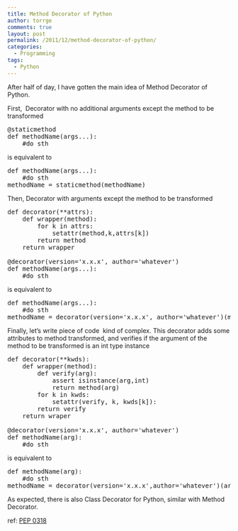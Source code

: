 ```yaml
---
title: Method Decorator of Python
author: torrge
comments: true
layout: post
permalink: /2011/12/method-decorator-of-python/
categories:
  - Programming
tags:
  - Python
---
```

After half of day, I have gotten the main idea of Method Decorator of Python.

First,  Decorator with no additional arguments except the method to be transformed

<pre class="brush:py">@staticmethod
def methodName(args...):
    #do sth</pre>

is equivalent to

<pre class="brush:py">def methodName(args...):
    #do sth
methodName = staticmethod(methodName)</pre>

Then, Decorator with arguments except the method to be transformed

<pre class="brush:py">def decorator(**attrs):
    def wrapper(method):
        for k in attrs:
            setattr(method,k,attrs[k])
        return method
    return wrapper

@decorator(version='x.x.x', author='whatever')
def methodName(args...):
    #do sth</pre>

is equivalent to

<pre class="brush:py">def methodName(args...):
    #do sth
methodName = decorator(version='x.x.x', author='whatever')(methodName)</pre>

Finally, let&#8217;s write piece of code  kind of complex. This decorator adds some attributes to method transformed, and verifies if the argument of the method to be transformed is an int type instance

<pre class="brush:py">def decorator(**kwds):
    def wrapper(method):
        def verify(arg):
            assert isinstance(arg,int)
            return method(arg)
        for k in kwds:
            setattr(verify, k, kwds[k]):
        return verify
    return wraper

@decorator(version='x.x.x', author='whatever')
def methodName(arg):
    #do sth</pre>

is equivalent to

<pre class="brush:py">def methodName(arg):
    #do sth
methodName = decorator(version='x.x.x',author='whatever')(arg)</pre>

As expected, there is also Class Decorator for Python, similar with Method Decorator.

ref: <a href="http://www.python.org/dev/peps/pep-0318/" target="_blank">PEP 0318</a>